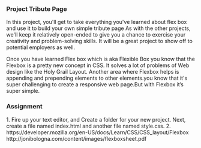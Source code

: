 ### Project Tribute Page
In this project, you'll get to take everything you've learned about flex box and use it to build your own simple tribute page As with the other projects, we'll keep it relatively open-ended to give you a chance to exercise your creativity and problem-solving skills. It will be a great project to show off to potential employers as well.

Once you have learned Flex box which is aka Flexible Box you know that the Flexbox is a pretty new concept in CSS. It solves a lot of problems of Web design like the Holy Grail Layout. Another area where Flexbox helps is appending and prepending elements to other elements.you know that it's super challenging to create a responsive web page.But with Flexbox it’s super simple.

### Assignment
<div>
1. Fire up your text editor, and Create a folder for your new project. Next, create a file named index.html and another file named style.css.
2. 
https://developer.mozilla.org/en-US/docs/Learn/CSS/CSS_layout/Flexbox
http://jonibologna.com/content/images/flexboxsheet.pdf
